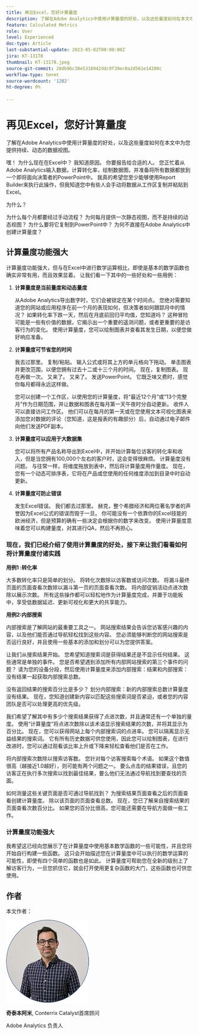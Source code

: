 ```yaml
---
title: 再见Excel，您好计算量度
description: 了解在Adobe Analytics中使用计算量度的好处，以及这些量度如何在本文中为您提供持续、动态的数据视图。
feature: Calculated Metrics
role: User
level: Experienced
doc-type: Article
last-substantial-update: 2023-05-02T00:00:00Z
jira: KT-13178
thumbnail: KT-13178.jpeg
source-git-commit: 28db96c38e5318942ddc9f39ec0a2d561e14200c
workflow-type: tm+mt
source-wordcount: '1282'
ht-degree: 0%

---
```



# 再见Excel，您好计算量度

了解在Adobe Analytics中使用计算量度的好处，以及这些量度如何在本文中为您提供持续、动态的数据视图。

嘿！ 为什么现在在Excel中？ 我知道原因。 你要报告给合适的人。 您正忙着从Adobe Analytics输入数据，计算转化率，绘制数据图，并准备将所有数据都放到一个即将面向决策者的PowerPoint中。 我真的希望您至少能够使用Report Builder来执行此操作，但我知道您中有些人会手动将数据从工作区复制并粘贴到Excel。

为什么？

为什么每个月都要经过手动流程？ 为何每月提供一次静态视图，而不是持续的动态视图？ 为什么要将它复制到PowerPoint中？ 为何不直接在Adobe Analytics中创建计算量度？

## 计算量度功能强大

计算量度功能强大，但与在Excel中进行数学运算相比，即使是基本的数学函数也确实非常有用，而且效果显着。 让我们看一下其中的一些好处和一些用例：

1. **计算量度是当前量度和动态量度**

   从Adobe Analytics导出数字时，它们会被锁定在某个时间点。 您绝对需要知道您的网站或应用程序在前一个月的表现如何，但决策者如何跟踪月中的情况？ 如果转化率下跌一天，然后在月底前回归平均值，您知道吗？ 这种冒险可能是一些有价值的数据，它揭示出一个重要的遥测问题，或者更重要的是访客行为的变化。 使用计算量度，您可以绘制图表并查看其发生日期，以便您做好响应准备。

1. **计算量度可节省您的时间**

   我去过那里。 复制/粘贴。 输入公式或将其上方的单元格向下拖动。 单击图表并更改范围，以便您拥有过去十二或十三个月的时间。 现在，复制图表。 现在再做一次。 又来了。 又来了。 发送PowerPoint。 它既乏味又费时，感觉你每月都得永远这样做。

   您可以创建一个工作区，以使用您的计算量度，将“最近12个月”或“13个完整月”作为日期范围，并让数据和图表在每月第一天午夜时分自动更新。 收件人可以直接访问工作区。 他们可以在每月的第一天或在您使用文本可视化图表来添加您对数据的评论（您知道，这是报表的有趣部分）后，自动通过电子邮件向他们发送PDF副本。

1. **计算量度可以应用于大数据集**

   您可以将所有产品名称导出到Excel中，并开始计算每位访客的转化率和收入，但是当您拥有100,000个左右的客户时，这会变得很麻烦。 计算量度没有问题。 与往常一样，将维度拖放到表中，然后将计算量度用作量度。 现在，您有一个动态可排序表，它将在产品或您使用的任何维度添加到目录中时自动更新。

1. **计算量度可防止错误**

   发生Excel错误。 我们都去过那里。 赫克，整个希腊经济和两位著名学者的声誉因为Excel公式的错误而毁于一旦。 你可能没有一个依靠你的Excel技能的欧洲经济，但是预算的确有一些决定会根据你的数字来改变。 使用计算量度意味着您可以构建量度，对其进行QA，然后不再担心。

### 现在，我们已经介绍了使用计算量度的好处，接下来让我们看看如何将计算量度付诸实践

**用例1 :转化率**

大多数转化率只是简单的划分。 将转化次数除以访客数或访问次数。 将漏斗最终页面的页面查看次数除以漏斗第一页的页面查看次数。 将内部促销活动点进次数除以展示次数。 所有这些操作都可以轻松地作为计算量度完成，并置于功能板中，享受低数据延迟、更新可视化和更大的共享能力。

**用例2:内部搜索**

内部搜索是了解网站的最重要工具之一。 网站搜索结果会告诉您访客感兴趣的内容，以及他们能否通过导航轻松找到这些内容。 您必须能够判断您的网站搜索是否运行良好，并且使用一些基本的添加和划分可以为您提供答案。

让我们从搜索结果开始。 您希望知道搜索词是获得结果还是不显示任何结果。 这些通常是单独的事件。 您是否希望遇到添加所有内部网站搜索的第三个事件的问题？ 请为您的设备分段，然后使用计算量度来添加内部搜索：结果和内部搜索：没有结果一起获取内部搜索总数。

没有返回结果的搜索百分比是多少？ 划分内部搜索：新的内部搜索总数计算量度没有结果。 现在，您知道创建新内容以匹配这些搜索词是否紧迫，或者您的内容团队是否可以处理更高的优先级。

我们希望了解其中有多少个搜索结果获得了点进次数，并且通常还有一个单独的量度。 使用“计算量度”将点进次数除以该术语显示搜索结果的次数，并将其显示为百分比。 现在，您可以获得网站上每个内部搜索词的点进率。 您可以隔离显示无益结果的搜索词。 它有所有历史数据可供您使用，因此您可以绘制图表，在进行改进时，您可以通过观看该比率上升或下降来轻松查看他们是否在工作。

将内部搜索次数除以搜索访客数。 您针对每个访客搜索每个术语。 如果这个数值很高（越接近1.0越好），则可能有两个问题之一。 要么点击的结果错误，且您的访客正在执行多次搜索以找到最佳结果，要么他们无法通过导航找到要查找的页面。

如何测量这些关键页面是否可通过导航找到？ 为搜索结果页面查看之后的页面查看创建计算量度。 除以该页面的页面查看总数。 现在，您已了解来自搜索结果的页面查看次数百分比。 如果您的百分比很高，您可能还需要在导航方面做一些工作。

### 计算量度功能强大

我希望这已经向您展示了在计算量度中使用基本数学函数的一些可能性，并且您将开始自行构建一些函数。 这只会开始描述您在计算量度中可以执行的数学运算的可能性，即使有四个简单的函数也是如此。 计算量度可帮助您在全新的级别上了解访客行为，一旦您抓住它，就会打开使用更复杂函数的大门，这些函数也可供您使用。

## 作者

本文作者：

![吉台头部](assets/gittai.png)

**奇泰本阿米**, Conterrix Catalyst首席顾问

Adobe Analytics 负责人
